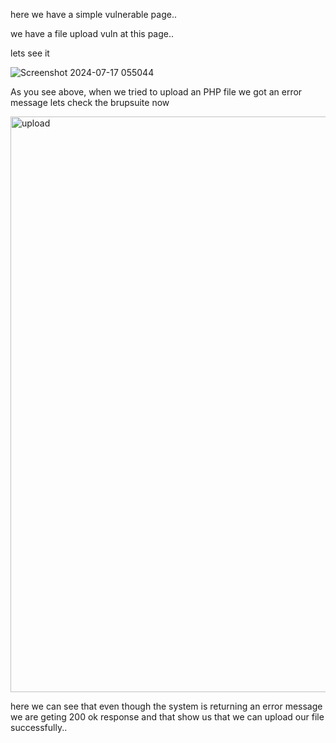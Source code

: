 here we have a simple vulnerable page..

we have a file upload vuln at this page..

lets see it

![Screenshot 2024-07-17 055044](https://github.com/user-attachments/assets/7ae7088f-fed9-4b02-9ca5-fe1f9ec6bbe4)

As you see above, when we tried to upload an PHP file we got an error message
lets check the brupsuite now




<img width="921" alt="upload" src="https://github.com/user-attachments/assets/da5434fa-b278-4596-afc3-8f6e6ca2a7f9">

here we can see that even though the system is returning an error message we are geting 200 ok response and that show us that we can upload our file successfully..

